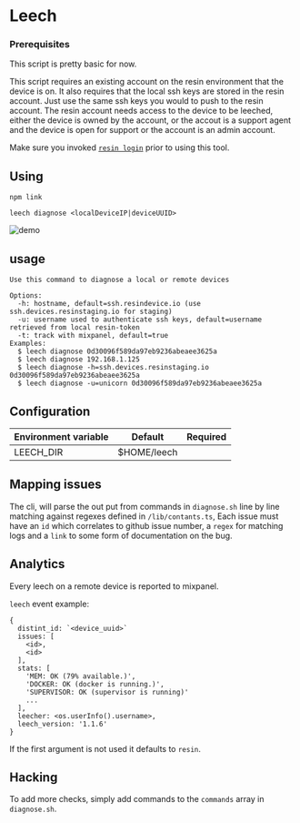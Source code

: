 # Leech

### Prerequisites

This script is pretty basic for now.

This script requires an existing account on the resin environment that the
device is on. It also requires that the local ssh keys are stored in the resin
account. Just use the same ssh keys you would to push to the
resin account. The resin account needs access to the device to be leeched,
either the device is owned by the account, or the accout is a support agent and
the device is open for support or the account is an admin account.

Make sure you invoked [`resin login`](https://github.com/balena-io/process/blob/master/process/support/accessing_user_accounts_and_devices.md#step-2-connect-to-the-users-device) prior to using this tool.


## Using

```
npm link
```

```
leech diagnose <localDeviceIP|deviceUUID>
```

![demo](output.gif)

## usage

```
Use this command to diagnose a local or remote devices

Options:
  -h: hostname, default=ssh.resindevice.io (use ssh.devices.resinstaging.io for staging)
  -u: username used to authenticate ssh keys, default=username retrieved from local resin-token
  -t: track with mixpanel, default=true
Examples:
  $ leech diagnose 0d30096f589da97eb9236abeaee3625a
  $ leech diagnose 192.168.1.125
  $ leech diagnose -h=ssh.devices.resinstaging.io 0d30096f589da97eb9236abeaee3625a
  $ leech diagnose -u=unicorn 0d30096f589da97eb9236abeaee3625a
```

## Configuration

| Environment variable | Default     | Required |
|-----------------------|-------------|----------|
| LEECH_DIR             | $HOME/leech |          |

## Mapping issues

The cli, will parse the out put from commands in `diagnose.sh` line by line matching against regexes defined in `/lib/contants.ts`, Each issue must have an `id` which correlates to github issue number, a `regex` for matching logs and a `link` to some form of documentation on the bug.

## Analytics

Every leech on a remote device is reported to mixpanel.

`leech` event example:
```
{
  distint_id: `<device_uuid>`
  issues: [
    <id>,
    <id>
  ],
  stats: [
    'MEM: OK (79% available.)',
    'DOCKER: OK (docker is running.)',
    'SUPERVISOR: OK (supervisor is running)'
    ...
  ],
  leecher: <os.userInfo().username>,
  leech_version: '1.1.6'
}
```

If the first argument is not used it defaults to `resin`.

## Hacking

To add more checks, simply add commands to the `commands` array in
`diagnose.sh`.

[scratch]:https://github.com/resin-io/hq/wiki/Scratch-Pad#accessing-user-devices
